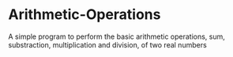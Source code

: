 # Arithmetic-Operations
A simple program to perform the basic arithmetic operations, sum, substraction, multiplication and division, of two real numbers
